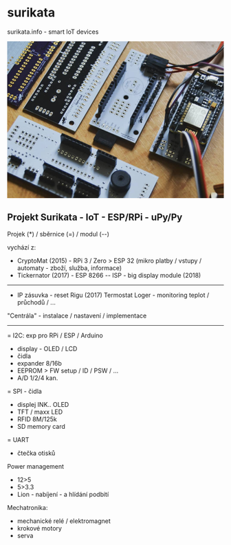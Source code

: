 # surikata
surikata.info - smart IoT devices 

<img src="https://raw.githubusercontent.com/octopusengine/surikata/master/temp/sur018.png" alt="surikata18" width="650">

Projekt Surikata - IoT - ESP/RPi - uPy/Py
-----------------------------------------
Projek (*) / sběrnice (=) / modul (--)

vychází z:
* CryptoMat (2015) - RPi 3 / Zero > ESP 32 (mikro platby / vstupy / automaty - zboží, služba, informace)
* Tickernator (2017) - ESP 8266 
-- ISP - big display module (2018)
------------------------------------------

* IP zásuvka - reset Rigu (2017)
Termostat
Loger - monitoring teplot / průchodů / ...

"Centrála" - instalace / nastavení / implementace

-------------------------------------------
= I2C: exp pro RPi / ESP / Arduino
- display - OLED / LCD
- čidla
- expander 8/16b
- EEPROM > FW setup / ID / PSW / ...
- A/D 1/2/4 kan.

= SPI - čidla
- displej INK.. OLED
- TFT / maxx LED
- RFID 8M/125k
- SD memory card

= UART
- čtečka otisků 


Power management
- 12>5
- 5>3.3
- Lion - nabíjení - a hlídání podbití


Mechatronika:
- mechanické relé / elektromagnet
- krokové motory
- serva
